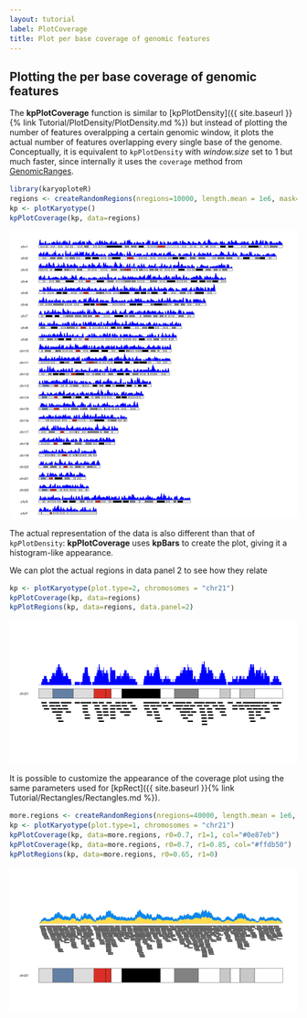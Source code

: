 ```yaml
---
layout: tutorial
label: PlotCoverage
title: Plot per base coverage of genomic features
---
```





## Plotting the per base coverage of genomic features

The **kpPlotCoverage** function is similar to 
[kpPlotDensity]({{ site.baseurl }}{% link Tutorial/PlotDensity/PlotDensity.md %})
but instead of plotting the number of features overalpping a certain genomic window,
it plots the actual number of features overlapping every single base of the genome.
Conceptually, it is equivalent to `kpPlotDensity` with _window.size_ set to 1 but
much faster, since internally it uses the `coverage` method from 
[GenomicRanges](https://bioconductor.org/packages/GenomicRanges).



```r
library(karyoploteR)
regions <- createRandomRegions(nregions=10000, length.mean = 1e6, mask=NA)
kp <- plotKaryotype()
kpPlotCoverage(kp, data=regions)
```

![plot of chunk Figure1](images//Figure1-1.png)

The actual representation of the data is also different than that of 
`kpPlotDensity`: **kpPlotCoverage** uses **kpBars** to create the plot, giving 
it a histogram-like appearance.

We can plot the actual regions in data panel 2 to see how they relate


```r
kp <- plotKaryotype(plot.type=2, chromosomes = "chr21")
kpPlotCoverage(kp, data=regions)
kpPlotRegions(kp, data=regions, data.panel=2)
```

![plot of chunk Figure2](images//Figure2-1.png)

It is possible to customize the appearance of the coverage plot using the same 
parameters used for 
[kpRect]({{ site.baseurl }}{% link Tutorial/Rectangles/Rectangles.md %}).



```r
more.regions <- createRandomRegions(nregions=40000, length.mean = 1e6, mask=NA)
kp <- plotKaryotype(plot.type=1, chromosomes = "chr21")
kpPlotCoverage(kp, data=more.regions, r0=0.7, r1=1, col="#0e87eb")
kpPlotCoverage(kp, data=more.regions, r0=0.7, r1=0.85, col="#ffdb50")
kpPlotRegions(kp, data=more.regions, r0=0.65, r1=0)
```

![plot of chunk Figure4](images//Figure4-1.png)

